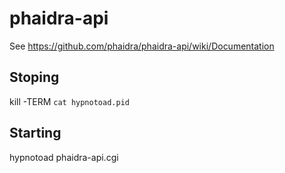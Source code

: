 phaidra-api 
===========

See https://github.com/phaidra/phaidra-api/wiki/Documentation

Stoping
-------

kill -TERM `cat hypnotoad.pid`

Starting
--------

hypnotoad phaidra-api.cgi
